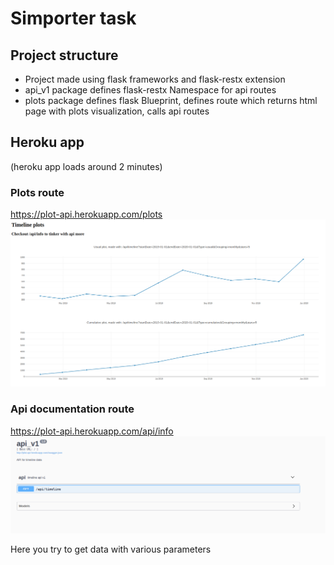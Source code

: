 # Simporter task

## Project structure

- Project made using flask frameworks and flask-restx extension
- api_v1 package defines flask-restx Namespace for api routes
- plots package defines flask Blueprint, defines route which returns html page with plots visualization, calls api routes

## Heroku app 
(heroku app loads around 2 minutes) 

### Plots route
https://plot-api.herokuapp.com/plots
![alt text](img/plots.png)

### Api documentation route
https://plot-api.herokuapp.com/api/info
![alt text](img/api_info.png)

Here you try to get data with various parameters 
